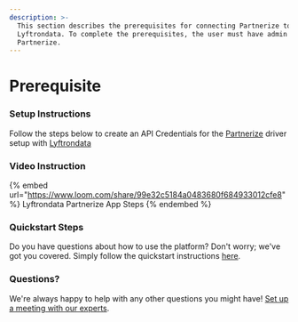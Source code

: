 ```yaml
---
description: >-
  This section describes the prerequisites for connecting Partnerize to
  Lyftrondata. To complete the prerequisites, the user must have admin access to
  Partnerize.
---
```


# Prerequisite

<mark style="color:blue;"></mark>

### Setup Instructions

Follow the steps below to create an API Credentials for the [Partnerize](https://www.lyftrondata.com/integration/marketing-analytics/partnerize/ ) driver setup with [Lyftrondata](https://www.lyftrondata.com)

### Video Instruction

{% embed url="https://www.loom.com/share/99e32c5184a0483680f684933012cfe8" %}
Lyftrondata Partnerize App Steps
{% endembed %}

### Quickstart Steps

Do you have questions about how to use the platform? Don't worry; we've got you covered. Simply follow the quickstart instructions [here](README.md).

### Questions? <a href="#questions" id="questions"></a>

We're always happy to help with any other questions you might have! [Set up a meeting with our experts](https://www.lyftrondata.com/book-a-meeting/).

